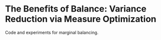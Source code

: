 # The Benefits of Balance: Variance Reduction via Measure Optimization

Code and experiments for marginal balancing.
